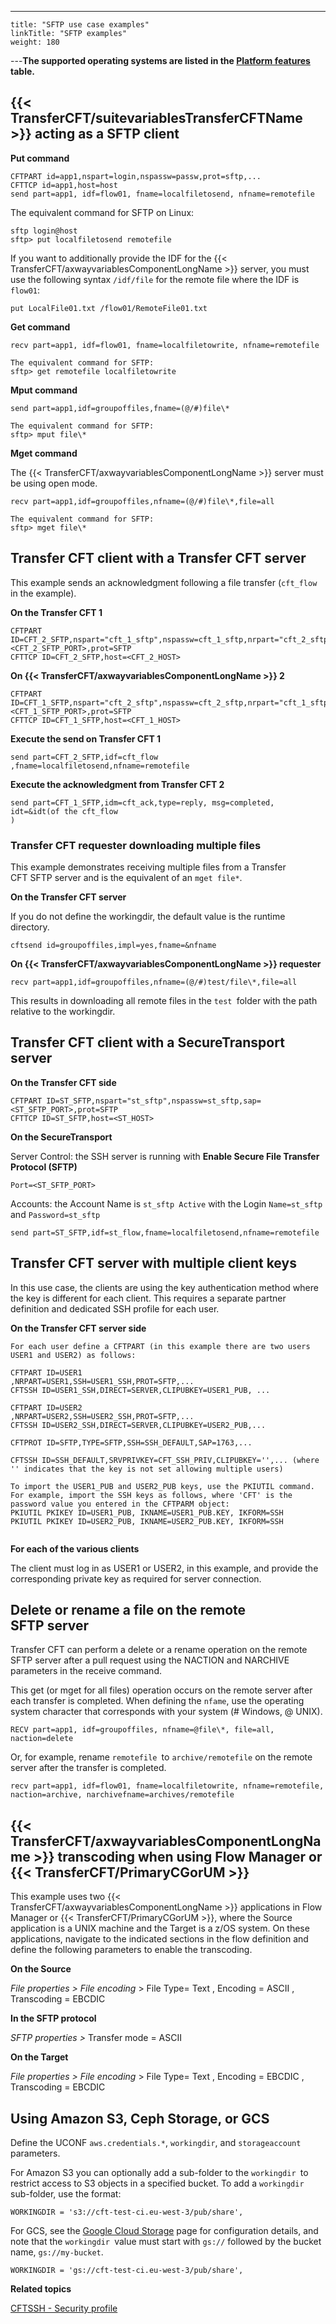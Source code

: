 ---
    title: "SFTP use case examples"
    linkTitle: "SFTP examples"
    weight: 180
---******The supported operating systems are listed in the [Platform features](../../../datasheet) table.******

## {{< TransferCFT/suitevariablesTransferCFTName  >}} acting as a SFTP client

****Put command****

```
CFTPART id=app1,nspart=login,nspassw=passw,prot=sftp,...
CFTTCP id=app1,host=host
send part=app1, idf=flow01, fname=localfiletosend, nfname=remotefile
```

The equivalent command for SFTP on Linux:

```
sftp login@host
sftp> put localfiletosend remotefile
```

If you want to additionally provide the IDF for the {{< TransferCFT/axwayvariablesComponentLongName  >}} server, you must use the following syntax `/idf/file` for the remote file where the IDF is `flow01`:

```
put LocalFile01.txt /flow01/RemoteFile01.txt
```

****Get command****

```
recv part=app1, idf=flow01, fname=localfiletowrite, nfname=remotefile
 
The equivalent command for SFTP:
sftp> get remotefile localfiletowrite
```

****Mput command****

```
send part=app1,idf=groupoffiles,fname=(@/#)file\*
 
The equivalent command for SFTP:
sftp> mput file\*
```

****Mget command****

The {{< TransferCFT/axwayvariablesComponentLongName  >}} server must be using open mode.

```
recv part=app1,idf=groupoffiles,nfname=(@/#)file\*,file=all
 
The equivalent command for SFTP:
sftp> mget file\*
```

## Transfer CFT client with a Transfer CFT server

This example sends an acknowledgment following a file transfer (`cft_flow` in the example).

****On the Transfer CFT 1****

```
CFTPART ID=CFT_2_SFTP,nspart="cft_1_sftp",nspassw=cft_1_sftp,nrpart="cft_2_sftp",nrpassw=cft_2_sftp,sap=<CFT_2_SFTP_PORT>,prot=SFTP
CFTTCP ID=CFT_2_SFTP,host=<CFT_2_HOST>
```

****On {{< TransferCFT/axwayvariablesComponentLongName  >}} 2****

```
CFTPART ID=CFT_1_SFTP,nspart="cft_2_sftp",nspassw=cft_2_sftp,nrpart="cft_1_sftp",nrpassw=cft_1_sftp,sap=<CFT_1_SFTP_PORT>,prot=SFTP
CFTTCP ID=CFT_1_SFTP,host=<CFT_1_HOST>
```

****Execute the send on Transfer CFT 1****

```
send part=CFT_2_SFTP,idf=cft_flow
,fname=localfiletosend,nfname=remotefile
```

****Execute the acknowledgment from Transfer CFT 2****

```
send part=CFT_1_SFTP,idm=cft_ack,type=reply, msg=completed, idt=&idt(of the cft_flow
)
```

### Transfer CFT requester downloading multiple files

This example demonstrates receiving multiple files from a Transfer CFT SFTP server and is the equivalent of an `mget file*`.

****On the Transfer CFT server****

If you do not define the workingdir, the default value is the runtime directory.

```
cftsend id=groupoffiles,impl=yes,fname=&nfname
```

****On {{< TransferCFT/axwayvariablesComponentLongName  >}} requester****

```
recv part=app1,idf=groupoffiles,nfname=(@/#)test/file\*,file=all
```

This results in downloading all remote files in the `test `folder with the path relative to the workingdir.

## Transfer CFT client with a SecureTransport server

****On the Transfer CFT side****

```
CFTPART ID=ST_SFTP,nspart="st_sftp",nspassw=st_sftp,sap=<ST_SFTP_PORT>,prot=SFTP
CFTTCP ID=ST_SFTP,host=<ST_HOST>
```

****On the SecureTransport****

Server Control: the SSH server is running with **Enable Secure File Transfer Protocol (SFTP)**

```
Port=<ST_SFTP_PORT>
```

Accounts: the Account Name is `st_sftp Active` with the Login `Name=st_sftp` and `Password=st_sftp`

```
send part=ST_SFTP,idf=st_flow,fname=localfiletosend,nfname=remotefile
```

## Transfer CFT server with multiple client keys

In this use case, the clients are using the key authentication method where the key is different for each client. This requires a separate partner definition and dedicated SSH profile for each user.

****On the Transfer CFT server side****

```
For each user define a CFTPART (in this example there are two users USER1 and USER2) as follows:
 
CFTPART ID=USER1
,NRPART=USER1,SSH=USER1_SSH,PROT=SFTP,...
CFTSSH ID=USER1_SSH,DIRECT=SERVER,CLIPUBKEY=USER1_PUB, ...
 
CFTPART ID=USER2
,NRPART=USER2,SSH=USER2_SSH,PROT=SFTP,...
CFTSSH ID=USER2_SSH,DIRECT=SERVER,CLIPUBKEY=USER2_PUB,...
 
CFTPROT ID=SFTP,TYPE=SFTP,SSH=SSH_DEFAULT,SAP=1763,...
 
CFTSSH ID=SSH_DEFAULT,SRVPRIVKEY=CFT_SSH_PRIV,CLIPUBKEY='',... (where '' indicates that the key is not set allowing multiple users)
 
To import the USER1_PUB and USER2_PUB keys, use the PKIUTIL command. For example, import the SSH keys as follows, where 'CFT' is the password value you entered in the CFTPARM object:
PKIUTIL PKIKEY ID=USER1_PUB, IKNAME=USER1_PUB.KEY, IKFORM=SSH
PKIUTIL PKIKEY ID=USER2_PUB, IKNAME=USER2_PUB.KEY, IKFORM=SSH
 
```

****For each of the various clients****

The client must log in as USER1 or USER2, in this example, and provide the corresponding private key as required for server connection.

## Delete or rename a file on the remote SFTP server

Transfer CFT can perform a delete or a rename operation on the remote SFTP server after a pull request using the NACTION and NARCHIVE parameters in the receive command.

This get (or mget for all files) operation occurs on the remote server after each transfer is completed. When defining the `nfame`, use the operating system character that corresponds with your system (# Windows, @ UNIX).

```
RECV part=app1, idf=groupoffiles, nfname=@file\*, file=all, naction=delete
```

Or, for example, rename `remotefile `to `archive/remotefile` on the remote server after the transfer is completed.

```
recv part=app1, idf=flow01, fname=localfiletowrite, nfname=remotefile, naction=archive, narchivefname=archives/remotefile
```

## {{< TransferCFT/axwayvariablesComponentLongName  >}} transcoding when using Flow Manager or {{< TransferCFT/PrimaryCGorUM  >}}

This example uses two {{< TransferCFT/axwayvariablesComponentLongName  >}} applications in Flow Manager or {{< TransferCFT/PrimaryCGorUM  >}}, where the Source application is a UNIX machine and the Target is a z/OS system. On these applications, navigate to the indicated sections in the flow definition and define the following parameters to enable the transcoding.

****On the Source****

*File properties &gt; File encoding* &gt; File Type= Text , Encoding = ASCII , Transcoding = EBCDIC

****In the SFTP protocol****

*SFTP properties &gt;* Transfer mode = ASCII

****On the Target****

*File properties &gt; File encoding* &gt; File Type= Text , Encoding = EBCDIC , Transcoding = EBCDIC

<span id="Using"></span>

## Using Amazon S3, Ceph Storage, or GCS

Define the UCONF `aws.credentials.*`, `workingdir`, and `storageaccount `parameters.

For Amazon S3 you can optionally add a sub-folder to the `workingdir `to restrict access to S3 objects in a specified bucket. To add a `workingdir `sub-folder, use the format:

```
WORKINGDIR = 's3://cft-test-ci.eu-west-3/pub/share',
```

For GCS, see the [Google Cloud Storage](../../../app_integration_intro/google_cloud) page for configuration details, and note that the `workingdir `value must start with `gs://` followed by the bucket name, `gs://my-bucket`.

```
WORKINGDIR = 'gs://cft-test-ci.eu-west-3/pub/share',
```

****Related topics****

[CFTSSH - Security profile](../../../c_intro_userinterfaces/web_copilot_ui/cftssl/cftssh)
